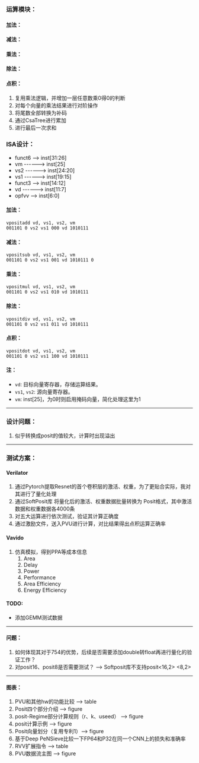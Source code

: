 ### 运算模块：
#### 加法：

#### 减法：

#### 乘法：

#### 除法：

#### 点积：
1. 复用乘法逻辑，并增加一层任意数乘0得0的判断
2. 对每个向量的乘法结果进行对阶操作
3. 将尾数全部转换为补码
4. 通过CsaTree进行累加
5. 进行最后一次求和

### ISA设计：

- funct6 --> inst[31:26]
- vm ------> inst[25]
- vs2 ------> inst[24:20]
- vs1 ------> inst[19:15]
- funct3 --> inst[14:12]
- vd ------> inst[11:7]
- opfvv -->  inst[6:0]
#### 加法：
```
vpositadd vd, vs1, vs2, vm
001101 0 vs2 vs1 000 vd 1010111  
```
#### 减法：
```
vpositsub vd, vs1, vs2, vm
001101 0 vs2 vs1 001 vd 1010111 0  
```
#### 乘法：
```
vpositmul vd, vs1, vs2, vm
001101 0 vs2 vs1 010 vd 1010111     
```
#### 除法：
```
vpositdiv vd, vs1, vs2, vm
001101 0 vs2 vs1 011 vd 1010111   
```
#### 点积：
```
vpositdot vd, vs1, vs2, vm
001101 0 vs2 vs1 100 vd 1010111   
```

#### 注：
- `vd`: 目标向量寄存器，存储运算结果。
- `vs1`, `vs2`: 源向量寄存器。
- `vm`: inst[25]，为0时则启用掩码向量，简化处理这里为1

---
### 设计问题：
1. 似乎转换成posit的值较大，计算时出现溢出

---
### 测试方案：

#### Verilator
1. 通过Pytorch提取Resnet的首个卷积层的激活、权重，为了更贴合实际，我对其进行了量化处理
2. 通过SoftPosit库 将量化后的激活、权重数据批量转换为 Posit格式，其中激活数据和权重数据各4000条
3. 对五大运算进行依次测试，验证其计算正确度
4. 通过激励文件，送入PVU进行计算，对比结果得出点积运算正确率

#### Vavido
1. 仿真模拟，得到PPA等成本信息
	1. Area
	2. Delay
	3. Power
	4. Performance
	5. Area Efficiency
	6. Energy Efficiency

#### TODO:
- 添加GEMM测试数据


---
#### 问题：
1. 如何体现其对于754的优势，后续是否需要添加double转float再进行量化的验证工作？
2.  对posit16、posit8是否需要测试？ --> Softposit库不支持posit<16,2> <8,2>

---
#### 图表：
1. PVU和其他hw的功能比较 --> table
2. Posit四个部分介绍 --> figure
3. posit-Regime部分计算规则（r、k、useed） --> figure
4. posit计算示例 --> figure
5. Posit向量划分（复用专利1）--> figure
6.  基于Deep PeNSieve比较一下FP64和P32在同一个CNN上的损失和准确率
7. RVV扩展指令 --> table
8. PVU数据流主图 --> figure